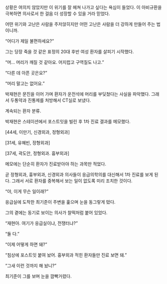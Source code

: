 상황은 여의치 않았지만 이 위기를 잘 헤쳐 나가고 싶다는 욕심이 들었다. 이 아비규환을 극복하면 의사로서 한 걸음 더 성장할 수 있을 거라 믿었다.

어떤 위기와 고난은 사람을 주저앉히지만 어떤 고난은 사람을 더 강하게 만들어 주는 법이니까.

“어디가 제일 불편하세요?”

그는 당장 죽을 것 같은 표정의 20대 후반 여성 환자를 살피기 시작했다.

“머… 머리가 깨질 것 같아요. 어지럽고 구역질도 나고.”

“다른 데 아픈 곳은요?”

“머리 말고는 없어요.”

박재현은 문진을 이어 가며 환자가 운전석에 머리를 부딪쳤다는 사실을 파악했다. 그래서 두통약과 진통제를 처방해서 CT실로 보냈다.

계속되는 환자 분류.

박재현은 스테이션에서 포스트잇을 빌린 후 1차 진료 결과를 메모했다.

[44세, 이만기, 신경외과, 정형외과]

[31세, 유혜빈, 정형외과]

[37세, 곽도안, 정형외과. 흉부외과]

메모에는 단순히 환자가 진료받아야 하는 과목만 적었다.

곧 정형외과, 흉부외과, 신경외과 의사들이 응급의학의를 대신해서 1차 진료를 보게 된다. 그래서 서로 환자를 중복해서 보는 일이 없도록 미리 조치한 것이다.

“야, 이게 무슨 일이래?”

응급실에 도착한 최기준이 주변을 훑으며 눈을 동그랗게 떴다.

그의 곁에는 동기로 보이는 의사가 찰떡처럼 붙어 있었다.

“재현아. 여기가 응급실이냐, 전쟁터냐?”

“둘 다.”

“이제 어떻게 하면 돼?”

“침상에 포스트잇 붙여 놨어. 흉부외과 적힌 환자들만 진료 보면 돼.”

“그새 이런 것까지 해 놨니?”

최기준이 그를 보며 눈을 깜빡거렸다.